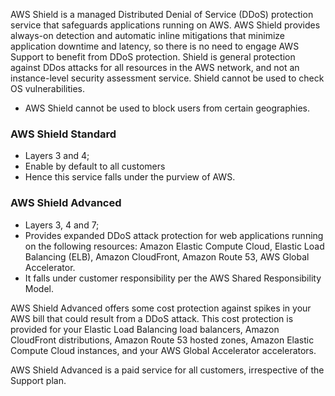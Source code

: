 AWS Shield is a managed Distributed Denial of Service (DDoS) protection service that safeguards applications running on AWS. AWS Shield provides always-on detection and automatic inline mitigations that minimize application downtime and latency, so there is no need to engage AWS Support to benefit from DDoS protection. Shield is general protection against DDos attacks for all resources in the AWS network, and not an instance-level security assessment service. Shield cannot be used to check OS vulnerabilities.

- AWS Shield cannot be used to block users from certain geographies.

### AWS Shield Standard

- Layers 3 and 4;
- Enable by default to all customers
- Hence this service falls under the purview of AWS.

### AWS Shield Advanced

- Layers 3, 4 and 7;
- Provides expanded DDoS attack protection for web applications running on the following resources: Amazon Elastic Compute Cloud, Elastic Load Balancing (ELB), Amazon CloudFront, Amazon Route 53, AWS Global Accelerator.
- It falls under customer responsibility per the AWS Shared Responsibility Model.

AWS Shield Advanced offers some cost protection against spikes in your AWS bill that could result from a DDoS attack. This cost protection is provided for your Elastic Load Balancing load balancers, Amazon CloudFront distributions, Amazon Route 53 hosted zones, Amazon Elastic Compute Cloud instances, and your AWS Global Accelerator accelerators.

AWS Shield Advanced is a paid service for all customers, irrespective of the Support plan.
